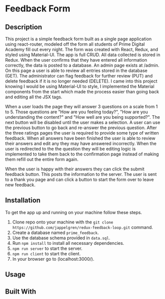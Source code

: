 # Feedback Form

## Description

This project is a simple feedback form built as a single page application using react-router, modeled off the form all students of Prime Digital Academy fill out every night. The form was created with React, Redux, and styled using Material-UI. The app is full CRUD. All data collected is stored in Redux. When the user confirms that they have entered all information correctly, the data is posted to a database. An admin page exists at /admin. On this page a user is able to review all entries stored in the database (GET). The administrator can flag feedback for further review (PUT) and delete feedback if it is no longer needed (DELETE). I came into this project knowing I would be using Material-UI to style, I implemented the Material components from the start which made the process easier than going back and editing all the JSX tags.

When a user loads the page they will answer 3 questions on a scale from 1 to 5. Those questions are "How are you feeling today?", "How are you understanding the content?" and "How well are you being supported?". The next button will be disabled until the user makes a selection. A user can use the previous button to go back and re-answer the previous question. After the three ratings pages the user is required to provide some type of written feedback. When all answers have been finished the user is able to review their answers and edit any they may have answered incorrectly. When the user is redirected to the the question they will be editing logic is implemented to take them back to the confirmation page instead of making them refill out the entire form again.

When the user is happy with their answers they can click the submit feedback button. This posts the information to the server. The user is sent to a thank you page and can click a button to start the form over to leave new feedback.

## Installation

To get the app up and running on your machine follow these steps.

1. Clone repo onto your machine with the `git clone https://github.com/jappelgren/redux-feedback-loop.git` command.
2. Create a database named `prime_feedback`.
3. Use the database schema provided in `data.sql`.
4. Run `npm install` to install all necessary dependencies.
5. `npm run server` to start the server.
6. `npm run client` to start the client.
7. In your browser go to (localhost:3000/).

## Usage

## Built With
